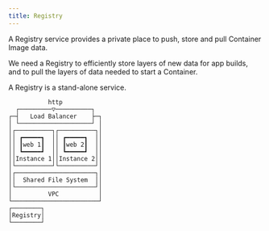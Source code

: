 ```yaml
---
title: Registry
---
```


A Registry service provides a private place to push, store and pull Container Image data.

We need a Registry to efficiently store layers of new data for app builds, and to pull the layers of data needed to start a Container.

A Registry is a stand-alone service.

```
           http           
  ┌─────────▽──────────┐  
┌─┤   Load Balancer    ├─┐
│ └────────────────────┘ │
│┌──────────┐┌──────────┐│
││ ┏━━━━━┓  ││ ┏━━━━━┓  ││
││ ┃web 1┃  ││ ┃web 2┃  ││
││ ┗━━━━━┛  ││ ┗━━━━━┛  ││
││Instance 1││Instance 2││
│└──────────┘└──────────┘│
│┌──────────────────────┐│
││  Shared File System  ││
│└──────────────────────┘│
│          VPC           │
└────────────────────────┘
┌────────┐                
│Registry│                
└────────┘                
```